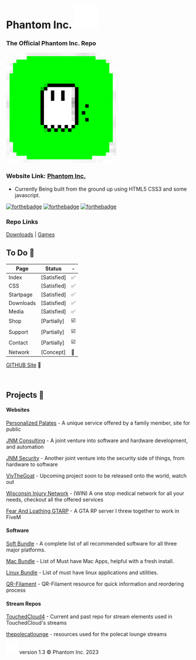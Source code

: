 #  Phantom Inc. <img src="images/phanicon-32x32.svg" />
### The Official Phantom Inc. Repo
<img src="images/phantom-icon.png" width="300" height="300" />

### Website Link: [Phantom Inc.](https://www.phantominc.net)

 - Currently Being built from the ground up using HTML5 CSS3 and some javascript.

[![forthebadge](https://forthebadge.com/images/badges/uses-html.svg)](https://forthebadge.com) [![forthebadge](https://forthebadge.com/images/badges/uses-css.svg)](https://forthebadge.com) [![forthebadge](https://forthebadge.com/images/badges/uses-js.svg)](https://forthebadge.com)

### Repo Links
[Downloads](/Downloads/readme.md) | [Games](/Games/readme.md)

## To Do :memo:
Page | Status | -
-------- | -------- | --------
Index | [Satisfied] | :white_check_mark:
CSS | [Satisfied] | :white_check_mark:
Startpage | [Satisfied] | :white_check_mark:
Downloads | [Satisfied] | :white_check_mark:
Media | [Satisfied] | :white_check_mark:
Shop | [Partially] | :ballot_box_with_check:
Support | [Partially] | :ballot_box_with_check:
Contact | [Partially] | :ballot_box_with_check:
Network | [Concept] | :arrows_counterclockwise:

[GITHUB Site](https://jeremysmai.github.io/phantominc) :test_tube:

</br>

## Projects :open_file_folder:

#### Websites
[Personalized Palates](https://www.personalizedpalates.com) - A unique service offered by a family member, site for public

[JNM Consulting](https://jnmconsulting.org/) - A joint venture into software and hardware development, and automation

[JNM Security](https://jnmsecurity.com) - Another joint venture into the security side of things, from hardware to software

[VivTheGoat](https://github.com/jeremysmai/Vivthegoat) - Upcoming project soon to be released onto the world, watch out

[Wisconsin Injury Network](https://www.wiscinjury.com) - (WIN) A one stop medical network for all your needs, checkout all the offered services

[Fear And Loathing GTARP](https://jeremysmai.github.io/FearandLoathingGTA/) - A GTA RP server I threw together to work in FiveM

#### Software
[Soft Bundle](https://github.com/jeremysmai/JDsSoftBundle) - A complete list of all recommended software for all three major platforms.

[Mac Bundle](https://github.com/jeremysmai/JDsMacBundle) - List of Must have Mac Apps, helpful with a fresh install.

[Linux Bundle](https://github.com/jeremysmai/JDsLinuxBundle) - List of must have linux applications and utilities.

[QR-Filament](https://github.com/jeremysmai/QR-Filament) - QR-Filament resource for quick information and reordering process

#### Stream Repos
[TouchedCloud4](https://github.com/jeremysmai/TouchedCloud4) - Current and past repo for stream elements used in TouchedCloud's streams

[thepolecatlounge](https://github.com/jeremysmai/thepolecatlounge) - resources used for the polecat lounge streams
</br>



<img src="images/phanicon-bw.svg"/> version 1.3 &copy; Phantom Inc. 2023
